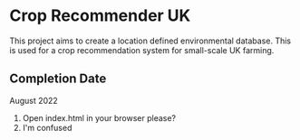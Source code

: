 # Crop Recommender UK

This project aims to create a location defined environmental database. This is used for a crop recommendation system for small-scale UK farming.

## Completion Date

August 2022

1. Open index.html in your browser please?
2. I'm confused

